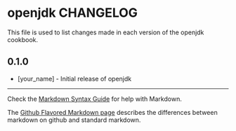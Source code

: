 openjdk CHANGELOG
=================

This file is used to list changes made in each version of the openjdk cookbook.

0.1.0
-----
- [your_name] - Initial release of openjdk

- - -
Check the [Markdown Syntax Guide](http://daringfireball.net/projects/markdown/syntax) for help with Markdown.

The [Github Flavored Markdown page](http://github.github.com/github-flavored-markdown/) describes the differences between markdown on github and standard markdown.
